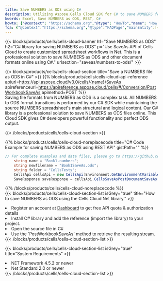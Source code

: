 ```yaml
---
title: Save NUMBERS as ODS using C# 
description: Utilizing Aspose.Cells Cloud SDK for C# to save NUMBERS format file as ODS format file. 
kwords: Excel, Save NUMBERS as ODS, REST, C#
howto: {"@context": "https://schema.org","@type": "HowTo","name": "How to save NUMBERS as ODS using the Cells Cloud Net library.","description": "How to save NUMBERS as ODS using the Cells Cloud Net library.","image": {"@type": "ImageObject"},"url": "/net/saveas/numbers-to-ods/","step": [{ "@type": "HowToStep","name": "How to save NUMBERS as ODS using the Cells Cloud Net library. step 1", "image": {"@type": "ImageObject",},"url": "/net/saveas/numbers-to-ods/","text": "Register an account at <a href='https://dashboard.aspose.cloud/'>Dashboard</a> to get free API quota & authorization details",},{ "@type": "HowToStep","name": "How to save NUMBERS as ODS using the Cells Cloud Net library. step 1", "image": {"@type": "ImageObject",},"url": "/net/saveas/numbers-to-ods/","text": "Install C# library and add the reference (import the library) to your project.",},{ "@type": "HowToStep","name": "How to save NUMBERS as ODS using the Cells Cloud Net library. step 1", "image": {"@type": "ImageObject",},"url": "/net/saveas/numbers-to-ods/","text": "Open the source file in C#",},{ "@type": "HowToStep","name": "How to save NUMBERS as ODS using the Cells Cloud Net library. step 1", "image": {"@type": "ImageObject",},"url": "/net/saveas/numbers-to-ods/","text": "Use the `PostWorkbookSaveAs` method to retrieve the resulting stream.",}, ],"supply": {"@type": "HowToSupply","name": "document"},"tool": [{"@type": "HowToTool","name": "Visual Studio, Visual Studio Code, Rider"},{"@type": "HowToTool","name": "Aspose Cells"}],"totalTime": "PT6M"}
fqa: {"@context":"https://schema.org","@type":"FAQPage","mainEntity":[{"@type":"Question","name":"Why save file as other formats file in C# using REST API?","acceptedAnswer":{"@type":"Answer","text":"Documents are encoded in many ways, and some files may be incompatible with the software you use. To open and read such files, just save them as appropriate file formats.<br/><ol><li>Install .NET SDK and add the reference (import the library) to your project.</li><li>Open the source file in C# using REST API.</li><li>Call the PostWorkbookSaveAsRequest() method, passing an output filename with required extension.</li><li>Get the result of save as a separate file.</li></ol>"}},{"@type":"Question","name":"What file formats can I save as with your C# library?","acceptedAnswer":{"@type":"Answer","text":"We support a variety of file formats for conversion using .NET library, including XLSX, Excel, xls , PDF, CSV, HTML, Markdown, XML, PNG, JPG, TIFF, Json, TXT and many more."}},{"@type":"Question","name":"What is the maximum allowed file size for conversion using this .NET library?","acceptedAnswer":{"@type":"Answer","text":"There are no file size limits for format conversions using .NET library."}}]}
---
```



{{< blocks/products/cells/cells-cloud-banner h1="Save NUMBERS as ODS" h2="C# library for saving NUMBERS as ODS" p="Use SaveAs API of Cells Cloud to create customized spreadsheet workflows in Net. This is a professional solution to save NUMBERS as ODS and other document formats online using C#." urlsection="saveas/numbers-to-ods/" >}}

{{< blocks/products/cells/cells-cloud-section  title="Save a NUMBERS file as ODS in C#" >}}
{{% blocks/products/cells/cells-cloud-api-reference  apiurl=https://api.aspose.cloud/v3.0/cells/{name}/SaveAs  apireferenceurl=https://apireference.aspose.cloud/cells/#/Conversion/PostWorkbookSaveAs  apimethod=POST %}}
<br/>
Saving file formats from NUMBERS as ODS is a complex task. All NUMBERS to ODS format transitions is performed by our C# SDK while maintaining the source NUMBERS spreadsheet's main structural and logical content. Our C# library is a professional solution to save NUMBERS as ODS files online. This Cloud SDK gives C# developers powerful functionality and perfect ODS output.

{{< /blocks/products/cells/cells-cloud-section >}}

{{% blocks/products/cells/cells-cloud-noreplacecode title="C# Code Example for saving NUMBERS as ODS using REST API" gistPath="" %}}
  
```cs
// For complete examples and data files, please go to https://github.com/aspose-cells-cloud/aspose-cells-cloud-dotnet/
    string name = "Book1.numbers";
    string newfilename = "Book1SaveAs.ods";
    string folder = "CellsTests";
    CellsApi cellsApi = new CellsApi(Environment.GetEnvironmentVariable("ProductClientId"), Environment.GetEnvironmentVariable("ProductClientSecret"));
    SaveResponse saveResponse = cellsApi.CellsSaveAsPostDocumentSaveAs(name, null, newfilename, null,null,folder);
```
  
{{% /blocks/products/cells/cells-cloud-noreplacecode  %}}
<br/>
{{< blocks/products/cells/cells-cloud-section-list isGrey="true"  title="How to save NUMBERS as ODS using the Cells Cloud Net library." >}}
<li>Register an account at <a href="https://dashboard.aspose.cloud/">Dashboard</a> to get free API quota & authorization details</li>
<li>Install C# library and add the reference (import the library) to your project.</li>
<li>Open the source file in C#</li>
<li>Use the `PostWorkbookSaveAs` method to retrieve the resulting stream.</li>
{{< /blocks/products/cells/cells-cloud-section-list >}}

{{< blocks/products/cells/cells-cloud-section-list isGrey="true"  title="System Requirements" >}}
<li>NET Framework 4.5.2 or newer</li>
<li>Net Standard 2.0 or newer</li>
{{< /blocks/products/cells/cells-cloud-section-list >}}
